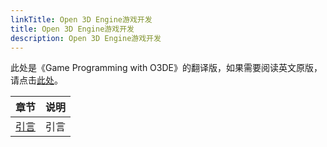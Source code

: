 ```yaml
---
linkTitle: Open 3D Engine游戏开发
title: Open 3D Engine游戏开发
description: Open 3D Engine游戏开发
---
```


此处是《Game Programming with O3DE》的翻译版，如果需要阅读英文原版，请点击[此处](https://o3debook.com/)。

| 章节                             | 说明 |
|--------------------------------| - |
| [引言](./introduction/_index.md) | 引言 |
